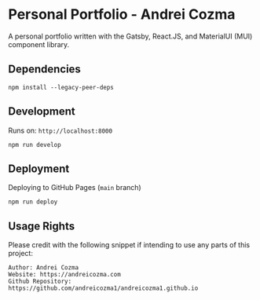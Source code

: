 # Personal Portfolio - Andrei Cozma

A personal portfolio written with the Gatsby, React.JS, and MaterialUI (MUI) component library.

## Dependencies

```
npm install --legacy-peer-deps
```

## Development

Runs on: `http://localhost:8000`

```
npm run develop
```

## Deployment

Deploying to GitHub Pages (`main` branch)

```
npm run deploy
```

## Usage Rights

Please credit with the following snippet if intending to use any parts of this project:
```
Author: Andrei Cozma
Website: https://andreicozma.com
Github Repository: https://github.com/andreicozma1/andreicozma1.github.io
```
